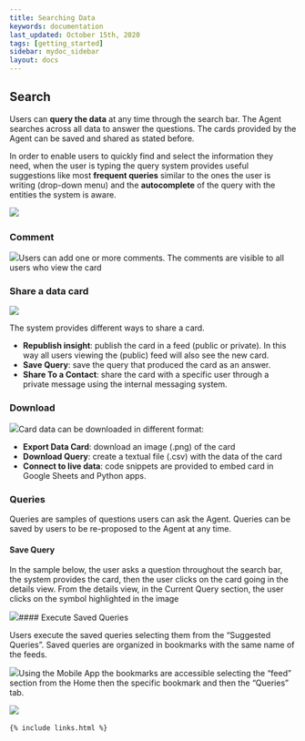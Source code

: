 ```yaml
---
title: Searching Data
keywords: documentation
last_updated: October 15th, 2020
tags: [getting_started]
sidebar: mydoc_sidebar
layout: docs
---
```


Search
------

Users can **query the data** at any time through the search bar. The Agent searches across all data to answer the questions. The cards provided by the Agent can be saved and shared as stated before.  


In order to enable users to quickly find and select the information they need, when the user is typing the query system provides useful suggestions like most **frequent queries** similar to the ones the user is writing (drop-down menu) and the **autocomplete** of the query with the entities the system is aware.

  


![](https://uploads-ssl.webflow.com/5dff758010bfa7356f98e395/5f589e7323cb2f864d8255ba_h2a-XpzK_C3KvhIJtYPPBQq0yRnpQvdl2pslII-9s3qrw5i6Fl_X_2rC75IYzwWk4-1GHDjswOZ1vFAUV_lerFfe4YXv8GuU7cR7Qw8ZQkz-7S648R1HjEfNckamTvxRIo6jLvFE.png)‍

### Comment

![](https://uploads-ssl.webflow.com/5dff758010bfa7356f98e395/5f589e731e8979279904574e_3BJNDs0aBSUQP2VsLm30JfUem11AaKleD2QtIW9Cbf6Cb-Y5lbdtO-J4WGZn5TU4kpvkr3_j62JkHCMZNA0Fv2dX4m-66IeoIlI3VgYIO8ZpB3GklTk2W2PjyoGgX2DlaHGxoAoR.png)Users can add one or more comments. The comments are visible to all users who view the card

  


### Share a data card

![](https://uploads-ssl.webflow.com/5dff758010bfa7356f98e395/5f589e731944cb0bf88c7f08_X00U_vPWuSPF2iEaawtkkt_erh_HVFtH3TX3qFo2akjxrmzfzHP7YT9q0Cas3uTQ5S4rvluvV9cLhTT9Q8eFT7tin2WNL1e0EB6WgNAnwQDLXwEFgFEp5cgnbAydEIkkmliH-eTr.png)  


The system provides different ways to share a card.


* **Republish insight**: publish the card in a feed (public or private). In this way all users viewing the (public) feed will also see the new card.
* **Save Query**: save the query that produced the card as an answer.
* **Share To a Contact**: share the card with a specific user through a private message using the internal messaging system.

### Download

![](https://uploads-ssl.webflow.com/5dff758010bfa7356f98e395/5f589e74cfe47438d662e204_FPe4l1DExuzD-3L8WdjUiqk67jmXErL6tGQJgjarWUvocievpLQKFmSyIRbqcPfwwrZLfYSLYnDm9M8QRS9mJ28Xy5RNglUsKTCjhHyJtT7pXaadnVzSMyrd0n5UIPHfGaSyQCsi.png)Card data can be downloaded in different format:


* **Export Data Card**: download an image (.png) of the card
* **Download Query**: create a textual file (.csv) with the data of the card
* **Connect to live data**: code snippets are provided to embed card in Google Sheets and Python apps.  


### Queries

Queries are samples of questions users can ask the Agent. Queries can be saved by users to be re-proposed to the Agent at any time.  


#### Save Query

In the sample below, the user asks a question throughout the search bar, the system provides the card, then the user clicks on the card going in the details view. From the details view, in the Current Query section, the user clicks on the symbol highlighted in the image

  


![](https://uploads-ssl.webflow.com/5dff758010bfa7356f98e395/5f589e7471a14c5f44a9bc3d_Gfxi2ebTXR2mBfNH5m_ztba1C6106RpFfWyRV-R86a-io54JtoegbP2CX3zI10s_Gvk3u2QK8yjY5cwU_v7FWdGSyVR7BAcKMXNNWo2D4-dC68c-BJujB8CF-JdwR7uV5VkzKcdI.png)#### Execute Saved Queries

Users execute the saved queries selecting them from the “Suggested Queries”. Saved queries are organized in bookmarks with the same name of the feeds. 

  


![](https://uploads-ssl.webflow.com/5dff758010bfa7356f98e395/5f589e742e38383bc8ce8e5e_ZgelE9Gst8QIm_d9gXMIswc79rbimBe6ZER6B_1nkHq-2gxoku5BVIYfepvWfG2lEeOMPOl8WlAzWBOq5Q6wDnp5mzLKpE2A--E0XGF7Kbczxd8xXSX4pQUvfVZfvon_2zjesRJO.png)Using the Mobile App the bookmarks are accessible selecting the “feed” section from the Home then the specific bookmark and then the “Queries” tab. 

![](https://uploads-ssl.webflow.com/5dff758010bfa7356f98e395/5f589e7423cb2f35dd8255bc_T1FBo6I3NPx5KAm1SSRl_ZBgSWNId66xqLJ0LpRHAc_wfvUDTRZamCjtgOFLWYwjBeCjHomS7WcgRPTkEWp_5LmZo_WQpGmtAklrM3JLpTlAzIYH_lwFgQ-1kE7AvaecR1L5ngmB.png)‍



    {% include links.html %}

    